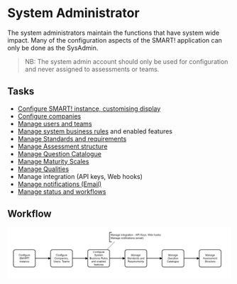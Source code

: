 # System Administrator


The system administrators maintain the functions that have system wide impact. Many of the configuration aspects of the SMART! application can only be done as the SysAdmin.

> NB: The system admin account should only be used for configuration and never assigned to assessments or teams. 

## Tasks
- [Configure SMART! instance, customising display](/jobs/configure-instance.md)
- [Configure companies](/jobs/configure-companies.md)
- [Manage users and teams](/jobs/manage-users.md) 
- [Manage system business rules](/jobs/rule-profiles.md) and enabled features
- [Manage Standards and requirements](/jobs/manage-standards.md)
- [Manage Assessment structure](/jobs/manage-assessment.md)
- [Manage Question Catalogue](/jobs/manage-questions.md)
- [Manage Maturity Scales](/jobs/maturity-scales.md)
- [Manage Qualities](/jobs/manage-qualities.md)
- Manage integration (API keys, Web hooks) 
- [Manage notifications (Email)](/jobs/manage-notifications.md)
- [Manage status and workflows](/jobs/manage-status-workflows.md)

## Workflow
![image](../assets/screenshots/persons/SysAdminWorkflow.png)